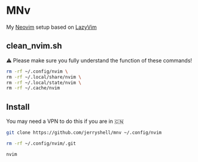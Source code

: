 # MNv

My [Neovim](https://neovim.io) setup based on [LazyVim](https://lazyvim.org)

## clean_nvim.sh

⚠️ Please make sure you fully understand the function of these commands!

```bash
rm -rf ~/.config/nvim \
rm -rf ~/.local/share/nvim \
rm -rf ~/.local/state/nvim \
rm -rf ~/.cache/nvim
```

## Install

You may need a VPN to do this if you are in 🇨🇳

```bash
git clone https://github.com/jerryshell/mnv ~/.config/nvim
```

```bash
rm -rf ~/.config/nvim/.git
```

```bash
nvim
```
